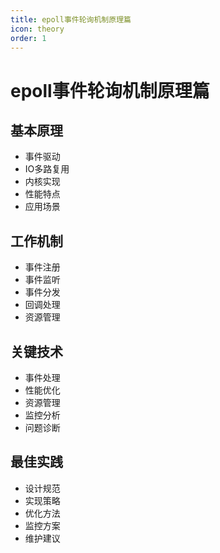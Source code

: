 ```yaml
---
title: epoll事件轮询机制原理篇
icon: theory
order: 1
---
```


# epoll事件轮询机制原理篇

## 基本原理
- 事件驱动
- IO多路复用
- 内核实现
- 性能特点
- 应用场景

## 工作机制
- 事件注册
- 事件监听
- 事件分发
- 回调处理
- 资源管理

## 关键技术
- 事件处理
- 性能优化
- 资源管理
- 监控分析
- 问题诊断

## 最佳实践
- 设计规范
- 实现策略
- 优化方法
- 监控方案
- 维护建议
